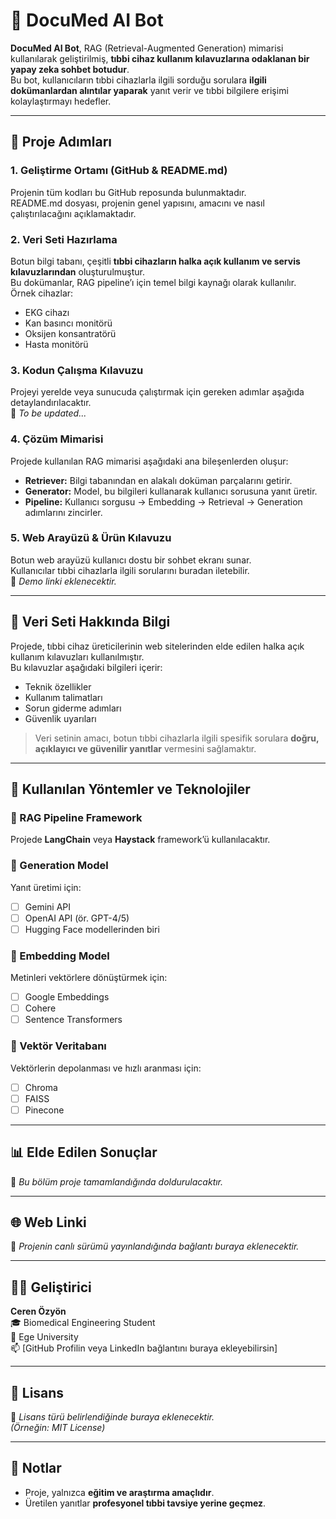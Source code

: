 
# 🧠 DocuMed AI Bot

**DocuMed AI Bot**, RAG (Retrieval-Augmented Generation) mimarisi kullanılarak geliştirilmiş, **tıbbi cihaz kullanım kılavuzlarına odaklanan bir yapay zeka sohbet botudur**.  
Bu bot, kullanıcıların tıbbi cihazlarla ilgili sorduğu sorulara **ilgili dokümanlardan alıntılar yaparak** yanıt verir ve tıbbi bilgilere erişimi kolaylaştırmayı hedefler.

---

## 🚀 Proje Adımları

### 1. Geliştirme Ortamı (GitHub & README.md)
Projenin tüm kodları bu GitHub reposunda bulunmaktadır.  
README.md dosyası, projenin genel yapısını, amacını ve nasıl çalıştırılacağını açıklamaktadır.

### 2. Veri Seti Hazırlama
Botun bilgi tabanı, çeşitli **tıbbi cihazların halka açık kullanım ve servis kılavuzlarından** oluşturulmuştur.  
Bu dokümanlar, RAG pipeline’ı için temel bilgi kaynağı olarak kullanılır.  
Örnek cihazlar:
- EKG cihazı  
- Kan basıncı monitörü  
- Oksijen konsantratörü  
- Hasta monitörü  

### 3. Kodun Çalışma Kılavuzu
Projeyi yerelde veya sunucuda çalıştırmak için gereken adımlar aşağıda detaylandırılacaktır.  
🔹 *To be updated...*

### 4. Çözüm Mimarisi
Projede kullanılan RAG mimarisi aşağıdaki ana bileşenlerden oluşur:
- **Retriever:** Bilgi tabanından en alakalı doküman parçalarını getirir.  
- **Generator:** Model, bu bilgileri kullanarak kullanıcı sorusuna yanıt üretir.  
- **Pipeline:** Kullanıcı sorgusu → Embedding → Retrieval → Generation adımlarını zincirler.

### 5. Web Arayüzü & Ürün Kılavuzu
Botun web arayüzü kullanıcı dostu bir sohbet ekranı sunar.  
Kullanıcılar tıbbi cihazlarla ilgili sorularını buradan iletebilir.  
🔹 *Demo linki eklenecektir.*

---

## 📂 Veri Seti Hakkında Bilgi

Projede, tıbbi cihaz üreticilerinin web sitelerinden elde edilen halka açık kullanım kılavuzları kullanılmıştır.  
Bu kılavuzlar aşağıdaki bilgileri içerir:
- Teknik özellikler  
- Kullanım talimatları  
- Sorun giderme adımları  
- Güvenlik uyarıları  

> Veri setinin amacı, botun tıbbi cihazlarla ilgili spesifik sorulara **doğru, açıklayıcı ve güvenilir yanıtlar** vermesini sağlamaktır.

---

## 🧩 Kullanılan Yöntemler ve Teknolojiler

### 🔹 RAG Pipeline Framework
Projede **LangChain** veya **Haystack** framework’ü kullanılacaktır.

### 🔹 Generation Model
Yanıt üretimi için:
- [ ] Gemini API  
- [ ] OpenAI API (ör. GPT-4/5)  
- [ ] Hugging Face modellerinden biri  

### 🔹 Embedding Model
Metinleri vektörlere dönüştürmek için:
- [ ] Google Embeddings  
- [ ] Cohere  
- [ ] Sentence Transformers  

### 🔹 Vektör Veritabanı
Vektörlerin depolanması ve hızlı aranması için:
- [ ] Chroma  
- [ ] FAISS  
- [ ] Pinecone  

---

## 📊 Elde Edilen Sonuçlar
🔹 *Bu bölüm proje tamamlandığında doldurulacaktır.*

---

## 🌐 Web Linki
🔹 *Projenin canlı sürümü yayınlandığında bağlantı buraya eklenecektir.*

---

## 👩‍💻 Geliştirici
**Ceren Özyön**  
🎓 Biomedical Engineering Student  
📍 Ege University  
📫 [GitHub Profilin veya LinkedIn bağlantını buraya ekleyebilirsin]

---

## 📜 Lisans
🔹 *Lisans türü belirlendiğinde buraya eklenecektir.*  
*(Örneğin: MIT License)*

---

## 💬 Notlar
- Proje, yalnızca **eğitim ve araştırma amaçlıdır**.  
- Üretilen yanıtlar **profesyonel tıbbi tavsiye yerine geçmez**.

